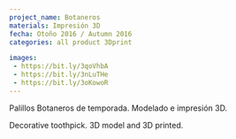 ```yaml
---
project_name: Botaneros
materials: Impresión 3D
fecha: Otoño 2016 / Autumn 2016
categories: all product 3Dprint

images:
 - https://bit.ly/3qoVhbA
 - https://bit.ly/3nLuTHe
 - https://bit.ly/3oKowoR
---
```

Palillos Botaneros de temporada. Modelado e impresión 3D.


Decorative toothpick. 3D model and 3D printed.
